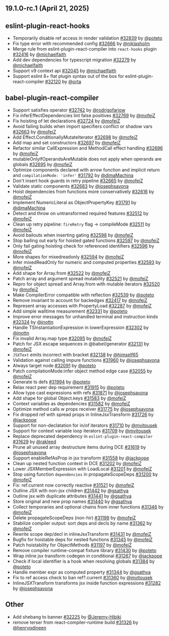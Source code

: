 ## 19.1.0-rc.1 (April 21, 2025)

## eslint-plugin-react-hooks
* Temporarily disable ref access in render validation [#32839](https://github.com/facebook/react/pull/32839) by [@poteto](https://github.com/poteto)
* Fix type error with recommended config [#32666](https://github.com/facebook/react/pull/32666) by [@niklasholm](https://github.com/niklasholm)
* Merge rule from eslint-plugin-react-compiler into `react-hooks` plugin [#32416](https://github.com/facebook/react/pull/32416) by [@michaelfaith](https://github.com/michaelfaith)
* Add dev dependencies for typescript migration [#32279](https://github.com/facebook/react/pull/32279) by [@michaelfaith](https://github.com/michaelfaith)
* Support v9 context api [#32045](https://github.com/facebook/react/pull/32045) by [@michaelfaith](https://github.com/michaelfaith)
* Support eslint 8+ flat plugin syntax out of the box for eslint-plugin-react-compiler [#32120](https://github.com/facebook/react/pull/32120) by [@orta](https://github.com/orta)

## babel-plugin-react-compiler
* Support satisfies operator [#32742](https://github.com/facebook/react/pull/32742) by [@rodrigofariow](https://github.com/rodrigofariow)
* Fix inferEffectDependencies lint false positives [#32769](https://github.com/facebook/react/pull/32769) by [@mofeiZ](https://github.com/mofeiZ)
* Fix hoisting of let declarations [#32724](https://github.com/facebook/react/pull/32724) by [@mofeiZ](https://github.com/mofeiZ)
* Avoid failing builds when import specifiers conflict or shadow vars [#32663](https://github.com/facebook/react/pull/32663) by [@mofeiZ](https://github.com/mofeiZ)
* Add Effect.ConditionallyMutateIterator [#32698](https://github.com/facebook/react/pull/32698) by [@mofeiZ](https://github.com/mofeiZ)
* Add map and set constructors [#32697](https://github.com/facebook/react/pull/32697) by [@mofeiZ](https://github.com/mofeiZ)
* Refactor similar CallExpression and MethodCall effect handling [#32696](https://github.com/facebook/react/pull/32696) by [@mofeiZ](https://github.com/mofeiZ)
* mutableOnlyIfOperandsAreMutable does not apply when operands are globals [#32695](https://github.com/facebook/react/pull/32695) by [@mofeiZ](https://github.com/mofeiZ)
* Optimize components declared with arrow function and implicit return and `compilationMode: 'infer'` [#31792](https://github.com/facebook/react/pull/31792) by [@dimaMachina](https://github.com/dimaMachina)
* Don't insert hook guards in retry pipeline [#32665](https://github.com/facebook/react/pull/32665) by [@mofeiZ](https://github.com/mofeiZ)
* Validate static components [#32683](https://github.com/facebook/react/pull/32683) by [@josephsavona](https://github.com/josephsavona)
* Hoist dependencies from functions more conservatively [#32616](https://github.com/facebook/react/pull/32616) by [@mofeiZ](https://github.com/mofeiZ)
* Implement NumericLiteral as ObjectPropertyKey [#31791](https://github.com/facebook/react/pull/31791) by [@dimaMachina](https://github.com/dimaMachina)
* Detect and throw on untransformed required features [#32512](https://github.com/facebook/react/pull/32512) by [@mofeiZ](https://github.com/mofeiZ)
* Clean up retry pipeline: `fireRetry` flag -> compileMode [#32511](https://github.com/facebook/react/pull/32511) by [@mofeiZ](https://github.com/mofeiZ)
* Avoid bailouts when inserting gating [#32598](https://github.com/facebook/react/pull/32598) by [@mofeiZ](https://github.com/mofeiZ)
* Stop bailing out early for hoisted gated functions [#32597](https://github.com/facebook/react/pull/32597) by [@mofeiZ](https://github.com/mofeiZ)
* Only fail gating hoisting check for referenced identifiers [#32596](https://github.com/facebook/react/pull/32596) by [@mofeiZ](https://github.com/mofeiZ)
* More shapes for mixedreadonly [#32594](https://github.com/facebook/react/pull/32594) by [@mofeiZ](https://github.com/mofeiZ)
* Infer mixedReadOnly for numeric and computed properties [#32593](https://github.com/facebook/react/pull/32593) by [@mofeiZ](https://github.com/mofeiZ)
* Add shape for Array.from [#32522](https://github.com/facebook/react/pull/32522) by [@mofeiZ](https://github.com/mofeiZ)
* Patch array and argument spread mutability [#32521](https://github.com/facebook/react/pull/32521) by [@mofeiZ](https://github.com/mofeiZ)
* Repro for object spread and Array.from with mutable iterators [#32520](https://github.com/facebook/react/pull/32520) by [@mofeiZ](https://github.com/mofeiZ)
* Make CompilerError compatible with reflection [#32539](https://github.com/facebook/react/pull/32539) by [@poteto](https://github.com/poteto)
* Remove invariant to account for backedges [#32417](https://github.com/facebook/react/pull/32417) by [@mofeiZ](https://github.com/mofeiZ)
* Represent array accesses with PropertyLoad [#32287](https://github.com/facebook/react/pull/32287) by [@mofeiZ](https://github.com/mofeiZ)
* Add simple walltime measurement [#32331](https://github.com/facebook/react/pull/32331) by [@poteto](https://github.com/poteto)
* Improve error messages for unhandled terminal and instruction kinds [#32324](https://github.com/facebook/react/pull/32324) by [@inottn](https://github.com/inottn)
* Handle TSInstantiationExpression in lowerExpression [#32302](https://github.com/facebook/react/pull/32302) by [@inottn](https://github.com/inottn)
* Fix invalid Array.map type [#32095](https://github.com/facebook/react/pull/32095) by [@mofeiZ](https://github.com/mofeiZ)
* Patch for JSX escape sequences in @babel/generator [#32131](https://github.com/facebook/react/pull/32131) by [@mofeiZ](https://github.com/mofeiZ)
* `JSXText` emits incorrect with bracket [#32138](https://github.com/facebook/react/pull/32138) by [@himself65](https://github.com/himself65)
* Validation against calling impure functions [#31960](https://github.com/facebook/react/pull/31960) by [@josephsavona](https://github.com/josephsavona)
* Always target node [#32091](https://github.com/facebook/react/pull/32091) by [@poteto](https://github.com/poteto)
* Patch compilationMode:infer object method edge case [#32055](https://github.com/facebook/react/pull/32055) by [@mofeiZ](https://github.com/mofeiZ)
* Generate ts defs [#31994](https://github.com/facebook/react/pull/31994) by [@poteto](https://github.com/poteto)
* Relax react peer dep requirement [#31915](https://github.com/facebook/react/pull/31915) by [@poteto](https://github.com/poteto)
* Allow type cast expressions with refs [#31871](https://github.com/facebook/react/pull/31871) by [@josephsavona](https://github.com/josephsavona)
* Add shape for global Object.keys [#31583](https://github.com/facebook/react/pull/31583) by [@mofeiZ](https://github.com/mofeiZ)
* Context variables as dependencies [#31582](https://github.com/facebook/react/pull/31582) by [@mofeiZ](https://github.com/mofeiZ)
* Optimize method calls w props receiver [#31775](https://github.com/facebook/react/pull/31775) by [@josephsavona](https://github.com/josephsavona)
* Fix dropped ref with spread props in InlineJsxTransform [#31726](https://github.com/facebook/react/pull/31726) by [@jackpope](https://github.com/jackpope)
* Support for non-declatation for in/of iterators [#31710](https://github.com/facebook/react/pull/31710) by [@mvitousek](https://github.com/mvitousek)
* Support for context variable loop iterators [#31709](https://github.com/facebook/react/pull/31709) by [@mvitousek](https://github.com/mvitousek)
* Replace deprecated dependency in `eslint-plugin-react-compiler` [#31629](https://github.com/facebook/react/pull/31629) by [@rakleed](https://github.com/rakleed)
* Prune all unused array destructure items during DCE [#31619](https://github.com/facebook/react/pull/31619) by [@josephsavona](https://github.com/josephsavona)
* Support enableRefAsProp in jsx transform [#31558](https://github.com/facebook/react/pull/31558) by [@jackpope](https://github.com/jackpope)
* Clean up nested function context in DCE [#31202](https://github.com/facebook/react/pull/31202) by [@mofeiZ](https://github.com/mofeiZ)
* Lower JSXMemberExpression with LoadLocal [#31201](https://github.com/facebook/react/pull/31201) by [@mofeiZ](https://github.com/mofeiZ)
* Stop using function `dependencies` in propagateScopeDeps [#31200](https://github.com/facebook/react/pull/31200) by [@mofeiZ](https://github.com/mofeiZ)
* Fix: ref.current now correctly reactive [#31521](https://github.com/facebook/react/pull/31521) by [@mofeiZ](https://github.com/mofeiZ)
* Outline JSX with non-jsx children [#31442](https://github.com/facebook/react/pull/31442) by [@gsathya](https://github.com/gsathya)
* Outline jsx with duplicate attributes [#31441](https://github.com/facebook/react/pull/31441) by [@gsathya](https://github.com/gsathya)
* Store original and new prop names [#31440](https://github.com/facebook/react/pull/31440) by [@gsathya](https://github.com/gsathya)
* Collect temporaries and optional chains from inner functions [#31346](https://github.com/facebook/react/pull/31346) by [@mofeiZ](https://github.com/mofeiZ)
* Delete propagateScopeDeps (non-hir) [#31199](https://github.com/facebook/react/pull/31199) by [@mofeiZ](https://github.com/mofeiZ)
* Stabilize compiler output: sort deps and decls by name [#31362](https://github.com/facebook/react/pull/31362) by [@mofeiZ](https://github.com/mofeiZ)
* Rewrite scope dep/decl in inlineJsxTransform [#31431](https://github.com/facebook/react/pull/31431) by [@mofeiZ](https://github.com/mofeiZ)
* Bugfix for hoistable deps for nested functions [#31345](https://github.com/facebook/react/pull/31345) by [@mofeiZ](https://github.com/mofeiZ)
* Patch hoistability for ObjectMethods [#31197](https://github.com/facebook/react/pull/31197) by [@mofeiZ](https://github.com/mofeiZ)
* Remove compiler runtime-compat fixture library [#31430](https://github.com/facebook/react/pull/31430) by [@poteto](https://github.com/poteto)
* Wrap inline jsx transform codegen in conditional [#31267](https://github.com/facebook/react/pull/31267) by [@jackpope](https://github.com/jackpope)
* Check if local identifier is a hook when resolving globals [#31384](https://github.com/facebook/react/pull/31384) by [@poteto](https://github.com/poteto)
* Handle member expr as computed property [#31344](https://github.com/facebook/react/pull/31344) by [@gsathya](https://github.com/gsathya)
* Fix to ref access check to ban ref?.current [#31360](https://github.com/facebook/react/pull/31360) by [@mvitousek](https://github.com/mvitousek)
* InlineJSXTransform transforms jsx inside function expressions [#31282](https://github.com/facebook/react/pull/31282) by [@josephsavona](https://github.com/josephsavona)

## Other
* Add shebang to banner [#32225](https://github.com/facebook/react/pull/32225) by [@Jeremy-Hibiki](https://github.com/Jeremy-Hibiki)
* remove terser from react-compiler-runtime build [#31326](https://github.com/facebook/react/pull/31326) by [@henryqdineen](https://github.com/henryqdineen)
